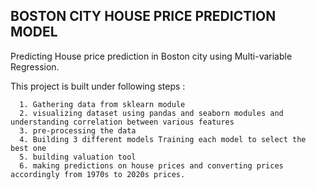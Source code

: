 ## BOSTON CITY HOUSE PRICE PREDICTION MODEL

Predicting House price prediction in Boston city using Multi-variable Regression.


This project is built under following steps :

      1. Gathering data from sklearn module
      2. visualizing dataset using pandas and seaborn modules and understanding correlation between various features
      3. pre-processing the data
      4. Building 3 different models Training each model to select the best one
      5. building valuation tool
      6. making predictions on house prices and converting prices accordingly from 1970s to 2020s prices.


